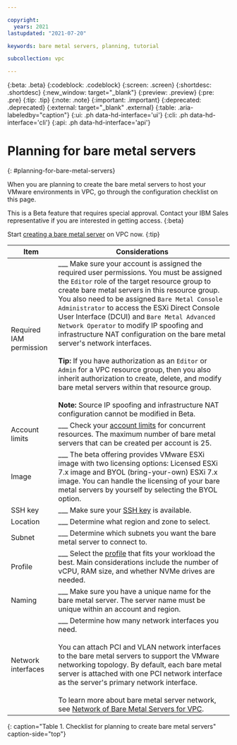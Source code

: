 ```yaml
---

copyright:
  years: 2021
lastupdated: "2021-07-20"

keywords: bare metal servers, planning, tutorial

subcollection: vpc

---
```


{:beta: .beta}
{:codeblock: .codeblock}
{:screen: .screen}
{:shortdesc: .shortdesc}
{:new_window: target="_blank"}
{:preview: .preview}
{:pre: .pre}
{:tip: .tip}
{:note: .note}
{:important: .important}
{:deprecated: .deprecated}
{:external: target="_blank" .external}
{:table: .aria-labeledby="caption"}
{:ui: .ph data-hd-interface='ui'}
{:cli: .ph data-hd-interface='cli'}
{:api: .ph data-hd-interface='api'}

# Planning for bare metal servers
{: #planning-for-bare-metal-servers}

When you are planning to create the bare metal servers to host your VMware environments in VPC, go through the configuration checklist on this page.

This is a Beta feature that requires special approval. Contact your IBM Sales representative if you are interested in getting access.
{:beta}

Start [creating a bare metal server](/vpc-ext/provision/bm) on VPC now.
{:tip}

| Item | Considerations |
|----------|---------|
| Required IAM permission | ___ Make sure your account is assigned the required user permissions. You must be assigned the `Editor` role of the target resource group to create bare metal servers in this resource group. You also need to be assigned `Bare Metal Console Administrator` to access the ESXi Direct Console User Interface (DCUI) and `Bare Metal Advanced Network Operator` to modify IP spoofing and infrastructure NAT configuration on the bare metal server's network interfaces. <br><br> **Tip:** If you have authorization as an `Editor` or `Admin` for a VPC resource group, then you also inherit authorization to create, delete, and modify bare metal servers within that resource group. <br><br> **Note:** Source IP spoofing and infrastructure NAT configuration cannot be modified in Beta.|
| Account limits | ___ Check your [account limits](/docs/vpc?topic=vpc-quotas#service-limits) for concurrent resources. The maximum number of bare metal servers that can be created per account is 25. |
| Image | ___ The beta offering provides VMware ESXi image with two licensing options: Licensed ESXi 7.x image and BYOL (bring-your-own) ESXi 7.x image. You can handle the licensing of your bare metal servers by yourself by selecting the BYOL option. |
| SSH key | ___ Make sure your [SSH key](/docs/vpc?topic=vpc-ssh-keys#ssh-keys) is available. |
| Location | ___ Determine what region and zone to select. |
| Subnet | ___ Determine which subnets you want the bare metal server to connect to. |
| Profile | ___ Select the [profile](/docs/vpc?topic=vpc-bare-metal-servers-profile) that fits your workload the best. Main considerations include the number of vCPU, RAM size, and whether NVMe drives are needed.
| Naming | ___ Make sure you have a unique name for the bare metal server. The server name must be unique within an account and region. |
| Network interfaces | ___ Determine how many network interfaces you need.<br><br>You can attach PCI and VLAN network interfaces to the bare metal servers to support the VMware networking topology. By default, each bare metal server is attached with one PCI network interface as the server's primary network interface. <br><br> To learn more about bare metal server network, see [Network of Bare Metal Servers for VPC](/docs/vpc?topic=vpc-bare-metal-servers-network). |
{: caption="Table 1. Checklist for planning to create bare metal servers" caption-side="top"}

<!-- and which [security group](/docs/vpc?topic=vpc-using-security-groups) to attach to each interface.-->

